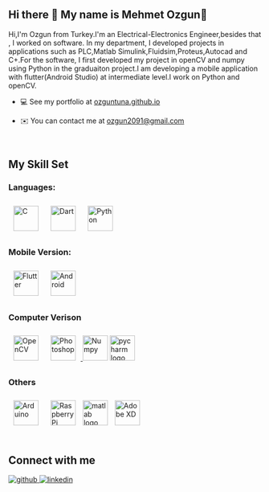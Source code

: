 ## **Hi there 👋 My name is Mehmet Ozgun🙂**  
  

Hi,I'm Ozgun from Turkey.I'm an Electrical-Electronics Engineer,besides that , I worked on software. In my department, I developed projects in applications such as PLC,Matlab Simulink,Fluidsim,Proteus,Autocad and C+.For the software, I first developed my project in openCV and numpy using Python in the graduaiton project.I am developing a mobile application with flutter(Android Studio) at intermediate level.I work on Python and openCV.  
  

- 💻 See my portfolio at [ozguntuna.github.io](http://ozguntuna.github.io)  
  

- ✉️ You can contact me at ozgun2091@gmail.com  
  
  

  

<br/>  


## My Skill Set  



### Languages:<br>  
<div align="left">  
<a href="https://www.cprogramming.com/" target="_blank"><img style="margin: 10px" src="https://profilinator.rishav.dev/skills-assets/c-original.svg" alt="C" height="50" /></a>  
<a href="https://dart.dev/" target="_blank"><img style="margin: 10px" src="https://profilinator.rishav.dev/skills-assets/dartlang-icon.svg" alt="Dart" height="50" /></a>  
<a href="https://www.python.org/" target="_blank"><img style="margin: 10px" src="https://profilinator.rishav.dev/skills-assets/python-original.svg" alt="Python" height="50" /></a>  
</div>



### Mobile Version: 
<div align="left">  
<a href="https://flutter.dev/" target="_blank"><img style="margin: 10px" src="https://profilinator.rishav.dev/skills-assets/flutterio-icon.svg" alt="Flutter" height="50" /></a>  
<a href="https://www.android.com/intl/en_in/" target="_blank"><img style="margin: 10px" src="https://profilinator.rishav.dev/skills-assets/android-original-wordmark.svg" alt="Android" height="50" /></a>  
</div>

</td><td valign="top" width="25%">



### Computer Verison  
<div align="left">  
<a href="https://opencv.org/" target="_blank"><img style="margin: 10px" src="https://profilinator.rishav.dev/skills-assets/opencv-icon.svg" alt="OpenCV" height="50" /></a>  
<a href="https://www.adobe.com/in/products/photoshop.html" target="_blank"><img style="margin: 10px" src="https://profilinator.rishav.dev/skills-assets/photoshop-plain.svg" alt="Photoshop" height="50" />
</a>
<a href="https://numpy.org" target="_blank" rel="noreferrer"><img src="https://user-images.githubusercontent.com/32790894/166164354-03040d70-39ed-4fca-a951-dbdcc7f29c4d.png" width="50" height="50" alt="Numpy" /></a> 
<img src="https://cdn.jsdelivr.net/gh/devicons/devicon/icons/pycharm/pycharm-original.svg" height="50" width="50" alt="pycharm logo"  /> <br/> 
</div>  

</td><td valign="top" width="25%">

### Others  
<div align="left">  
<a href="https://www.arduino.cc/" target="_blank"><img style="margin: 10px" src="https://profilinator.rishav.dev/skills-assets/arduino.png" alt="Arduino" height="50" /></a>  
<a href="https://www.raspberrypi.org/" target="_blank"><img style="margin: 10px" src="https://profilinator.rishav.dev/skills-assets/raspberrypi.png" alt="Raspberry Pi" height="50" /></a>  
<img src="https://cdn.jsdelivr.net/gh/devicons/devicon/icons/matlab/matlab-original.svg" height="50" width="50" alt="matlab logo"  />
<a href="https://www.adobe.com/in/products/xd.html" target="_blank"><img style="margin: 10px" src="https://profilinator.rishav.dev/skills-assets/adobexd.png" alt="Adobe XD" height="50" /></a>  
</div>

</td></tr></table>  

<br/>  


## Connect with me  
<div align="left">
<a href="https://github.com/ozguntuna" target="_blank">
<img src=https://img.shields.io/badge/github-%2324292e.svg?&style=for-the-badge&logo=github&logoColor=white alt=github style="margin-bottom: 5px;" />
</a>
<a href="https://linkedin.com/in/m-özgün-tuna" target="_blank">
<img src=https://img.shields.io/badge/linkedin-%231E77B5.svg?&style=for-the-badge&logo=linkedin&logoColor=white alt=linkedin style="margin-bottom: 5px;" />
</a>  
</div>  

<br />
